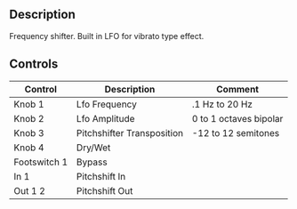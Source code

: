 ## Description
Frequency shifter. Built in LFO for vibrato type effect.

## Controls

| Control | Description | Comment |
| --- | --- | --- |
| Knob 1 | Lfo Frequency | .1 Hz to 20 Hz |
| Knob 2 | Lfo Amplitude | 0 to 1 octaves bipolar |
| Knob 3 | Pitchshifter Transposition | -12 to  12 semitones |
| Knob 4 | Dry/Wet |  |
| Footswitch 1 | Bypass | |
| In 1 | Pitchshift In | |
| Out 1 2 | Pitchshift Out | |
